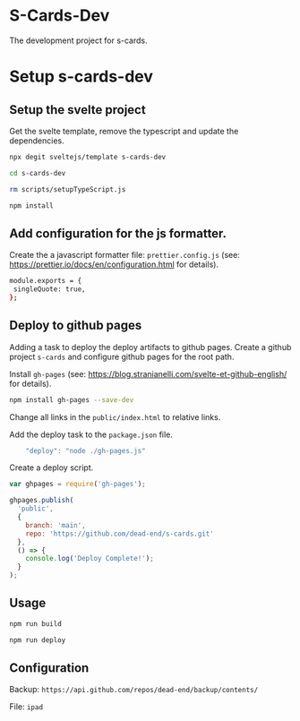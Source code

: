 # S-Cards-Dev

The development project for s-cards.

# Setup s-cards-dev

## Setup the svelte project

Get the svelte template, remove the typescript and update the dependencies.

```bash
npx degit sveltejs/template s-cards-dev

cd s-cards-dev

rm scripts/setupTypeScript.js

npm install
```

## Add configuration for the js formatter.

Create the a javascript formatter file: `prettier.config.js` (see: https://prettier.io/docs/en/configuration.html for details).

```bash
module.exports = {
 singleQuote: true,
};
```

## Deploy to github pages

Adding a task to deploy the deploy artifacts to github pages. Create a github project `s-cards` and configure
github pages for the root path.

Install `gh-pages` (see: https://blog.stranianelli.com/svelte-et-github-english/ for details).

```bash
npm install gh-pages --save-dev
```

Change all links in the `public/index.html` to relative links.

Add the deploy task to the `package.json` file.

```js
    "deploy": "node ./gh-pages.js"
```

Create a deploy script.

```js
var ghpages = require('gh-pages');

ghpages.publish(
  'public',
  {
    branch: 'main',
    repo: 'https://github.com/dead-end/s-cards.git'
  },
  () => {
    console.log('Deploy Complete!');
  }
);
```

## Usage

```bash
npm run build

npm run deploy
```

## Configuration

Backup: `https://api.github.com/repos/dead-end/backup/contents/`

File: `ipad`
